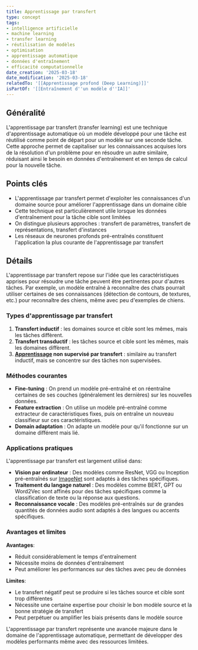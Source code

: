 ```yaml
---
title: Apprentissage par transfert
type: concept
tags:
- intelligence artificielle
- machine learning
- transfer learning
- réutilisation de modèles
- optimisation
- apprentissage automatique
- données d'entraînement
- efficacité computationnelle
date_creation: '2025-03-18'
date_modification: '2025-03-18'
relatedTo: '[[Apprentissage profond (Deep Learning)]]'
isPartOf: '[[Entraînement d''un modèle d''IA]]'
---
```

## Généralité

L'apprentissage par transfert (transfer learning) est une technique d'apprentissage automatique où un modèle développé pour une tâche est réutilisé comme point de départ pour un modèle sur une seconde tâche. Cette approche permet de capitaliser sur les connaissances acquises lors de la résolution d'un problème pour en résoudre un autre similaire, réduisant ainsi le besoin en données d'entraînement et en temps de calcul pour la nouvelle tâche.

## Points clés

- L'apprentissage par transfert permet d'exploiter les connaissances d'un domaine source pour améliorer l'apprentissage dans un domaine cible
- Cette technique est particulièrement utile lorsque les données d'entraînement pour la tâche cible sont limitées
- On distingue plusieurs approches : transfert de paramètres, transfert de représentations, transfert d'instances
- Les réseaux de neurones profonds pré-entraînés constituent l'application la plus courante de l'apprentissage par transfert

## Détails

L'apprentissage par transfert repose sur l'idée que les caractéristiques apprises pour résoudre une tâche peuvent être pertinentes pour d'autres tâches. Par exemple, un modèle entraîné à reconnaître des chats pourrait utiliser certaines de ses connaissances (détection de contours, de textures, etc.) pour reconnaître des chiens, même avec peu d'exemples de chiens.

### Types d'apprentissage par transfert

1. **Transfert inductif** : les domaines source et cible sont les mêmes, mais les tâches diffèrent.
2. **Transfert transductif** : les tâches source et cible sont les mêmes, mais les domaines diffèrent.
3. **[Apprentissage](https://fr.wikipedia.org/wiki/Apprentissage) non supervisé par transfert** : similaire au transfert inductif, mais se concentre sur des tâches non supervisées.

### Méthodes courantes

- **Fine-tuning** : On prend un modèle pré-entraîné et on réentraîne certaines de ses couches (généralement les dernières) sur les nouvelles données.
- **Feature extraction** : On utilise un modèle pré-entraîné comme extracteur de caractéristiques fixes, puis on entraîne un nouveau classifieur sur ces caractéristiques.
- **Domain adaptation** : On adapte un modèle pour qu'il fonctionne sur un domaine différent mais lié.

### Applications pratiques

L'apprentissage par transfert est largement utilisé dans:
- **Vision par ordinateur** : Des modèles comme ResNet, VGG ou Inception pré-entraînés sur [ImageNet](https://fr.wikipedia.org/wiki/ImageNet) sont adaptés à des tâches spécifiques.
- **Traitement du langage naturel** : Des modèles comme BERT, GPT ou Word2Vec sont affinés pour des tâches spécifiques comme la classification de texte ou la réponse aux questions.
- **Reconnaissance vocale** : Des modèles pré-entraînés sur de grandes quantités de données audio sont adaptés à des langues ou accents spécifiques.

### Avantages et limites

**Avantages**:
- Réduit considérablement le temps d'entraînement
- Nécessite moins de données d'entraînement
- Peut améliorer les performances sur des tâches avec peu de données

**Limites**:
- Le transfert négatif peut se produire si les tâches source et cible sont trop différentes
- Nécessite une certaine expertise pour choisir le bon modèle source et la bonne stratégie de transfert
- Peut perpétuer ou amplifier les biais présents dans le modèle source

L'apprentissage par transfert représente une avancée majeure dans le domaine de l'apprentissage automatique, permettant de développer des modèles performants même avec des ressources limitées.
